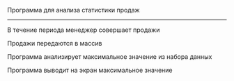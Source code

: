 Программа для анализа статистики продаж
_______________________

В течение периода менеджер совершает продажи

Продажи передаются в массив

Программа анализирует максимальное значение из набора данных

Программа выводит на экран максимальное значение
